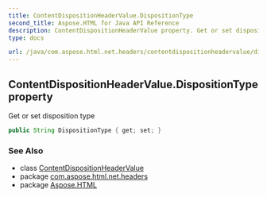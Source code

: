 ```yaml
---
title: ContentDispositionHeaderValue.DispositionType
second_title: Aspose.HTML for Java API Reference
description: ContentDispositionHeaderValue property. Get or set disposition type
type: docs

url: /java/com.aspose.html.net.headers/contentdispositionheadervalue/dispositiontype/
---
```

## ContentDispositionHeaderValue.DispositionType property

Get or set disposition type

```java
public String DispositionType { get; set; }
```

### See Also

* class [ContentDispositionHeaderValue](../)
* package [com.aspose.html.net.headers](../../../com.aspose.html.net.headers/)
* package [Aspose.HTML](../../../)
